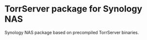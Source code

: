 # TorrServer package for Synology NAS
Synology NAS package based on precompiled TorrServer binaries.

